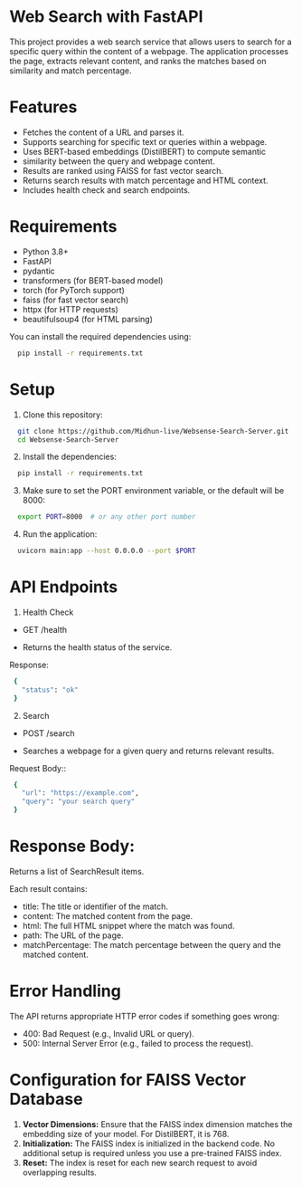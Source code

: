 
# Web Search with FastAPI

This project provides a web search service that allows users to search for a specific query within the content of a webpage. The application processes the page, extracts relevant content, and ranks the matches based on similarity and match percentage.

# Features

 - Fetches the content of a URL and parses it.
 - Supports searching for specific text or queries within a webpage.
 - Uses BERT-based embeddings (DistilBERT) to compute semantic   
 - similarity between the query and webpage content.
 - Results are ranked using FAISS for fast vector search.
 - Returns search results with match percentage and HTML context.
 - Includes health check and search endpoints.

 # Requirements

 - Python 3.8+
 - FastAPI
 - pydantic
 - transformers (for BERT-based model)
 - torch (for PyTorch support)
 - faiss (for fast vector search)
 - httpx (for HTTP requests)
 - beautifulsoup4 (for HTML parsing)
 
 You can install the required dependencies using:
```bash
  pip install -r requirements.txt
```
# Setup

1. Clone this repository:
```bash
  git clone https://github.com/Midhun-live/Websense-Search-Server.git
  cd Websense-Search-Server
```
2. Install the dependencies:
```bash
  pip install -r requirements.txt
```
3. Make sure to set the PORT environment variable, or the default will be 8000:
```bash
  export PORT=8000  # or any other port number
```
4. Run the application:
```bash
  uvicorn main:app --host 0.0.0.0 --port $PORT
```

# API Endpoints
 
 1. Health Check

 - GET /health

 - Returns the health status of the service.

 Response:
 ```bash
  {
    "status": "ok"
  }
```

 2. Search

 - POST /search

 - Searches a webpage for a given query and returns relevant results.

 Request Body::
 ```bash
  {
    "url": "https://example.com",
    "query": "your search query"
  }
```

# Response Body:

Returns a list of SearchResult items. 

Each result contains:

-  title: The title or identifier of the match.
 - content: The matched content from the page.
 - html: The full HTML snippet where the  match was found.
 - path: The URL of the page.
 - matchPercentage: The match percentage between the query and the matched content.

# Error Handling
 The API returns appropriate HTTP error codes if something goes wrong:

 - 400: Bad Request (e.g., Invalid URL or query).
 - 500: Internal Server Error (e.g., failed to process the request).

# Configuration for FAISS Vector Database

1. **Vector Dimensions:** Ensure that the FAISS index dimension matches the embedding size of your model. For DistilBERT, it is 768.
2. **Initialization:** The FAISS index is initialized in the backend code. No additional setup is required unless you use a pre-trained FAISS index.
3. **Reset:** The index is reset for each new search request to avoid overlapping results.




